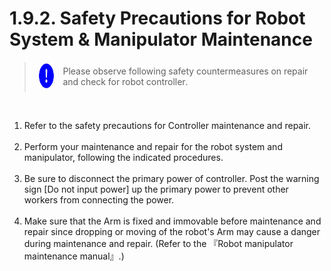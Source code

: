 ﻿# 1.9.2. Safety Precautions for Robot System & Manipulator Maintenance

<blockquote>
<table border="0">
    <thead>
        <tr>
            <td>
            <div align="center">
              <img src="../../_assets/강제표시.png" width = 40 height = 40>
            </div>
            </td> 
            <td colspan="4"> 
                Please observe following safety countermeasures on repair and check for robot controller.
            </td>
        </tr>
    </thead>
</table>  
</blockquote><br>


<ol style="list-style-type:decimal" start="1">
		<li>
Refer to the safety precautions for Controller maintenance and repair. 
</li><br>
    <li>
Perform your maintenance and repair for the robot system and manipulator, following the indicated procedures. 
</li><br>
    <li>
Be sure to disconnect the primary power of controller. Post the warning sign [Do not input power] up the primary power to prevent other workers from connecting the power. 
</li><br>
    <li>
Make sure that the Arm is fixed and immovable before maintenance and repair since dropping or moving of the robot's Arm may cause a danger during maintenance and repair. (Refer to the 『Robot manipulator maintenance manual』.)
</li><br>	 
</ol>